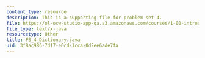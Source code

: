 ```yaml
---
content_type: resource
description: This is a supporting file for problem set 4.
file: https://ol-ocw-studio-app-qa.s3.amazonaws.com/courses/1-00-introduction-to-computers-and-engineering-problem-solving-spring-2012/3f8ac9867d17e6cd1cca0d2ee6ade7fa_PS_4_Dictionary.java
file_type: text/x-java
resourcetype: Other
title: PS_4_Dictionary.java
uid: 3f8ac986-7d17-e6cd-1cca-0d2ee6ade7fa
---
```

